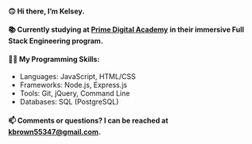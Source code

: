 #### 🙃  Hi there, I’m Kelsey.
#### 📚  Currently studying at [Prime Digital Academy](https://www.primeacademy.io/) in their immersive Full Stack Engineering program.
#### 👩‍💻  My Programming Skills:
- Languages: JavaScript, HTML/CSS
- Frameworks: Node.js, Express.js
- Tools: Git, jQuery, Command Line
- Databases: SQL (PostgreSQL)
#### 📫  Comments or questions? I can be reached at kbrown55347@gmail.com.
